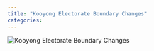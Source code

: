 ```yaml
---
title: "Kooyong Electorate Boundary Changes"
categories:
---
```


![Kooyong Electorate Boundary Changes](/rockycape3/assets/images/KooyongElectorateBoundaryChanges2024.png)  



